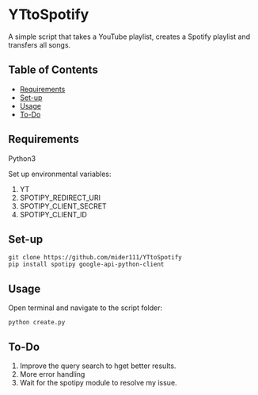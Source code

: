 # YTtoSpotify 
A simple script that takes a YouTube playlist, creates a Spotify playlist and transfers all songs.

## Table of Contents
* [Requirements](#Requirements)
* [Set-up](#Set-up)
* [Usage](#Usage)
* [To-Do](#To-Do)

## Requirements
Python3

Set up environmental variables:
1. YT
2. SPOTIPY_REDIRECT_URI
3. SPOTIPY_CLIENT_SECRET
4. SPOTIPY_CLIENT_ID
## Set-up
```
git clone https://github.com/mider111/YTtoSpotify
pip install spotipy google-api-python-client
``` 
## Usage
Open terminal and navigate to the script folder:
```
python create.py
```
## To-Do
1. Improve the query search to hget better results.
2. More error handling
3. Wait for the spotipy module to resolve my issue.